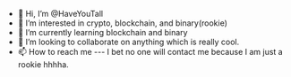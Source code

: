 - 👋 Hi, I’m @HaveYouTall
- 👀 I’m interested in crypto, blockchain, and binary(rookie)
- 🌱 I’m currently learning blockchain and binary
- 💞️ I’m looking to collaborate on anything which is really cool.
- 📫 How to reach me --- I bet no one will contact me because I am just a rookie hhhha.

<!---
HaveYouTall/HaveYouTall is a ✨ special ✨ repository because its `README.md` (this file) appears on your GitHub profile.
You can click the Preview link to take a look at your changes.
--->
